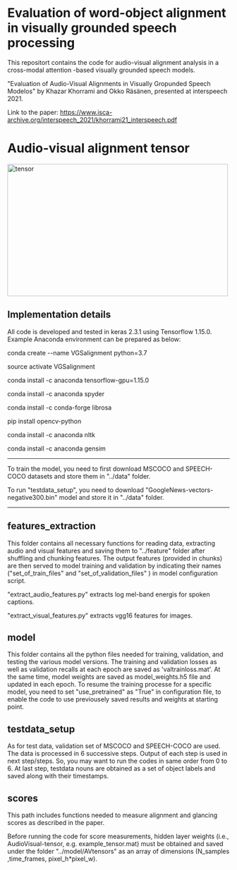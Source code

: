

# Evaluation of word-object alignment in visually grounded speech processing


This repositort contains the code for audio-visual alignment analysis in a cross-modal attention -based visually grounded speech models.

"Evaluation of Audio-Visual Alignments in Visually Gropunded Speech Modelos" by Khazar Khorrami and Okko Räsänen, presented at interspeech 2021.

Link to the paper: https://www.isca-archive.org/interspeech_2021/khorrami21_interspeech.pdf


# Audio-visual alignment tensor

<img src="https://github.com/khazarkhorrami/VGS_alignment/assets/33454475/989ff7a1-0c78-4d34-a65c-7cd76e332b78" alt="tensor" width="500" height="300">



## Implementation details

All code is developed and tested in keras 2.3.1 using Tensorflow 1.15.0. Example Anaconda environment can be prepared as below:

conda create --name VGSalignment python=3.7

source activate VGSalignment

conda install -c anaconda tensorflow-gpu=1.15.0

conda install -c anaconda spyder

conda install -c conda-forge librosa

pip install opencv-python

conda install -c anaconda nltk

conda install -c anaconda gensim

***

To train the model, you need to first download MSCOCO and SPEECH-COCO datasets and store them in "../data" folder.

To run "testdata_setup", you need to download "GoogleNews-vectors-negative300.bin" model and store it in "../data" folder.

***


## features_extraction

This folder contains all necessary functions for reading data, extracting audio and visual features and saving them to "../feature" folder after shuffling and chunking features. The output features (provided in chunks) are then served to model training and validation by indicating their names ("set_of_train_files" and "set_of_validation_files" ) in model configuration script.  

"extract_audio_features.py" extracts log mel-band energis for spoken captions.

"extract_visual_features.py" extracts vgg16 features for images.



## model

This folder contains all the python files needed for training, validation, and testing the various model versions.
The training and validation losses as well as validation recalls at each epoch are saved as 'valtrainloss.mat'. At the same time, model weights are saved as model_weights.h5 file and updated in each epoch. To resume the training processe for a specific model, you need to set "use_pretrained" as "True" in configuration file, to enable the code to use previousely saved results and weights at starting point. 

## testdata_setup

As for test data, validation set of MSCOCO and SPEECH-COCO are used. The data is processed in 6 successive steps. Output of each step is used in next step/steps. So, you may want to run the codes in same order from 0 to 6. At last step, testdata nouns are obtained as a set of object labels and saved along with their timestamps.


## scores

This path includes functions needed to measure alignment and glancing scores as described in the paper.

Before running the code for score measurements, hidden layer weights (i.e., AudioVisual-tensor, e.g. example_tensor.mat) must be obtained and saved under the folder "../model/AVtensors" as an array of dimensions (N_samples ,time_frames, pixel_h*pixel_w). 


